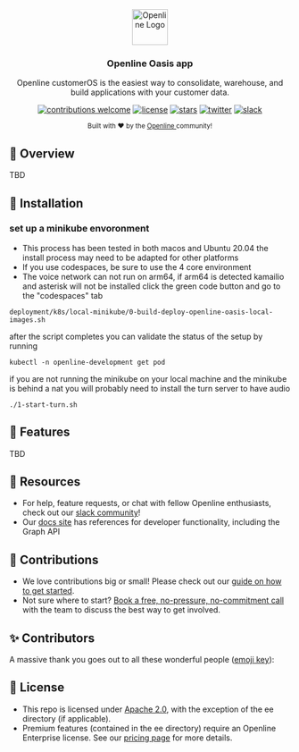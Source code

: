 <div align="center">
  <a href="https://openline.ai">
    <img
      src="https://www.openline.ai/TeamHero.svg"
      alt="Openline Logo"
      height="64"
    />
  </a>
  <br />
  <p>
    <h3>
      <b>
        Openline Oasis app
      </b>
    </h3>
  </p>
  <p>
    Openline customerOS is the easiest way to consolidate, warehouse, and build applications with your customer data.
  </p>
  <p>

[![contributions welcome](https://img.shields.io/badge/contributions-welcome-brightgreen?logo=github)][oasis-repo] 
[![license](https://img.shields.io/badge/license-Apache%202-blue)][apache2] 
[![stars](https://img.shields.io/github/stars/openline-ai/openline-customer-os?style=social)][oasis-repo] 
[![twitter](https://img.shields.io/twitter/follow/openlineAI?style=social)][twitter] 
[![slack](https://img.shields.io/badge/slack-community-blueviolet.svg?logo=slack)][slack]

  </p>
  <p>
    <sub>
      Built with ❤︎ by the
      <a href="https://openline.ai">
        Openline
      </a>
      community!
    </sub>
  </p>
</div>


## 👋 Overview

TBD

## 🚀 Installation

### set up a minikube envoronment

* This process has been tested in both macos and Ubuntu 20.04 the install process may need to be adapted for other platforms
* If you use codespaces, be sure to use the 4 core environment
* The voice network can not run on arm64, if arm64 is detected kamailio and asterisk will not be installed
click the green code button and go to the "codespaces" tab

```
deployment/k8s/local-minikube/0-build-deploy-openline-oasis-local-images.sh 
```

after the script completes you can validate the status of the setup by running
```
kubectl -n openline-development get pod
```

if you are not running the minikube on your local machine and the minikube is behind a nat you will probably need to install the turn server to have audio
```
./1-start-turn.sh
```

## 🙌 Features

TBD

## 🤝 Resources

- For help, feature requests, or chat with fellow Openline enthusiasts, check out our [slack community][slack]!
- Our [docs site][docs] has references for developer functionality, including the Graph API

## 💪 Contributions

- We love contributions big or small!  Please check out our [guide on how to get started][contributions].
- Not sure where to start?  [Book a free, no-pressure, no-commitment call][call] with the team to discuss the best way to get involved.

## ✨ Contributors

A massive thank you goes out to all these wonderful people ([emoji key][emoji]):

<!-- ALL-CONTRIBUTORS-LIST:START - Do not remove or modify this section -->
<!-- prettier-ignore-start -->
<!-- markdownlint-disable -->


<!-- markdownlint-restore -->
<!-- prettier-ignore-end -->

<!-- ALL-CONTRIBUTORS-LIST:END -->

## 🪪 License

- This repo is licensed under [Apache 2.0][apache2], with the exception of the ee directory (if applicable).
- Premium features (contained in the ee directory) require an Openline Enterprise license.  See our [pricing page][pricing] for more details.


[apache2]: https://www.apache.org/licenses/LICENSE-2.0
[call]: https://meetings-eu1.hubspot.com/matt2/customer-demos
[careers]: https://openline.ai
[contributions]: https://github.com/openline-ai/community/blob/main/README.md
[docs]: https://openline.ai
[emoji]: https://allcontributors.org/docs/en/emoji-key
[oasis-repo]: https://github.com/openline-ai/openline-customer-os/
[pricing]: https://openline.ai/pricing
[slack]: https://join.slack.com/t/openline-ai/shared_invite/zt-1i6umaw6c-aaap4VwvGHeoJ1zz~ngCKQ
[twitter]: https://twitter.com/OpenlineAI
